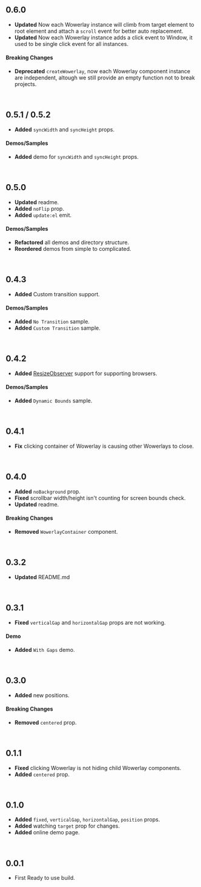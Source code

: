 ## 0.6.0

- **Updated** Now each Wowerlay instance will climb from target element to root element and attach a `scroll` event for better auto replacement.
- **Updated** Now each Wowerlay instance adds a click event to Window, it used to be single click event for all instances.

#### Breaking Changes

- **Deprecated** `createWowerlay`, now each Wowerlay component instance are independent, altough we still provide an empty function not to break projects.

<br>

## 0.5.1 / 0.5.2

- **Added** `syncWidth` and `syncHeight` props.

#### Demos/Samples

- **Added** demo for `syncWidth` and `syncHeight` props.

<br>

## 0.5.0

- **Updated** readme.
- **Added** `noFlip` prop.
- **Added** `update:el` emit.

#### Demos/Samples

- **Refactored** all demos and directory structure.
- **Reordered** demos from simple to complicated.

<br>

## 0.4.3

- **Added** Custom transition support.

#### Demos/Samples

- **Added** `No Transition` sample.
- **Added** `Custom Transition` sample.

<br>

## 0.4.2

- **Added** [ResizeObserver](https://developer.mozilla.org/en-US/docs/Web/API/ResizeObserver) support for supporting browsers.

#### Demos/Samples

- **Added** `Dynamic Bounds` sample.

<br>

## 0.4.1

- **Fix** clicking container of Wowerlay is causing other Wowerlays to close.

<br>

## 0.4.0

- **Added** `noBackground` prop.
- **Fixed** scrollbar width/height isn't counting for screen bounds check.
- **Updated** readme.

#### Breaking Changes

- **Removed** `WowerlayContainer` component.

<br>

## 0.3.2

- **Updated** README.md

<br>

## 0.3.1

- **Fixed** `verticalGap` and `horizontalGap` props are not working.

#### Demo

- **Added** `With Gaps` demo.

<br>

## 0.3.0

- **Added** new positions.

#### Breaking Changes

- **Removed** `centered` prop.

<br>

## 0.1.1

- **Fixed** clicking Wowerlay is not hiding child Wowerlay components.
- **Added** `centered` prop.

<br>

## 0.1.0

- **Added** `fixed`, `verticalGap`, `horizontalGap`, `position` props.
- **Added** watching `target` prop for changes.
- **Added** online demo page.

<br>

## 0.0.1

- First Ready to use build.
